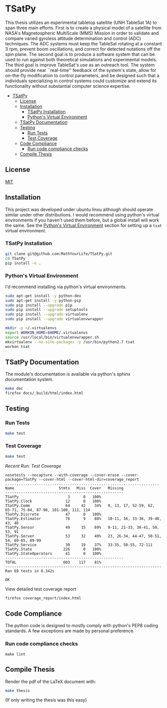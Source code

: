 # TSatPy

This thesis utilizes an experimental tabletop satellite (UNH TableSat 1A) to span three main efforts.  First is to create a physical model of a satellite from NASA's Magnetospheric MultiScale (MMS) Mission in order to validate and compare varied gyroless attitude determination and control (ADC) techniques.  The ADC systems must keep the TableSat rotating at a constant 3 rpm, prevent boom oscillations, and correct for detected nutations off the spin plane.  The second goal is to produce a software system that can be used to run against both theoretical simulations and experimental models.  The third goal is improve TableSat's use as an outreach tool.  The system should provide near ``real-time'' feedback of the system's state, allow for on-the-fly modification to control parameters, and be designed such that a individuals specializing in control systems could customize and extend its functionality without substantial computer science expertise.

<!--- start_TOC -->

* [TSatPy](#tsatpy)
	* [License](#license)
	* [Installation](#installation)
		* [TSatPy Installation](#tsatpy-installation)
		* [Python's Virtual Environment](#pythons-virtual-environment)
	* [TSatPy Documentation](#tsatpy-documentation)
	* [Testing](#testing)
		* [Run Tests](#run-tests)
		* [Test Coverage](#test-coverage)
	* [Code Compliance](#code-compliance)
		* [Run code compliance checks](#run-code-compliance-checks)
	* [Compile Thesis](#compile-thesis)

<!--- end_TOC -->

## License

[MIT](LICENSE)

## Installation

This project was developed under ubuntu linxu although should operate similar under other distributions.  I would recommend using python's virtual environments if you haven't used them before, but a global install will work the same.  See the [Python's Virtual Environment](#pythons-virtual-environment) section for setting up a `tsat` virtual environment.

### TSatPy Installation

```bash
git clone git@github.com:MathYourLife/TSatPy.git
cd TSatPy
pip install -e .
```

### Python's Virtual Environment

I'd recommend installing via python's virtual environments.

```bash
sudo apt-get install -y python-dev
sudo apt-get install -y python-pip
sudo pip install --upgrade pip
sudo pip install --upgrade setuptools
sudo pip install --upgrade virtualenv
sudo pip install --upgrade virtualenvwrapper

mkdir -p ~/.virtualenvs
export WORKON_HOME=$HOME/.virtualenvs
source /usr/local/bin/virtualenvwrapper.sh
mkvirtualenv --no-site-packages -p /usr/bin/python2.7 tsat
workon tsat
```

## TSatPy Documentation

The module's documentation is available via python's sphinx documentation system.

```bash
make doc
firefox docs/_build/html/index.html
```

## Testing

### Run Tests

```bash
make test
```

### Test Coverage

```bash
make test
```

*Recent Run: Test Coverage*
<!--- start_test_status -->
```
nosetests --nocapture --with-coverage --cover-erase --cover-package=TSatPy --cover-html --cover-html-dir=coverage_report
.....................................................................
Name                    Stmts   Miss  Cover   Missing
-----------------------------------------------------
TSatPy                      3      0   100%
TSatPy.Clock               12      0   100%
TSatPy.Comm                64     42    34%   9, 13, 17, 52-59, 62, 65-71, 75-84, 87-98, 101-108, 111, 114
TSatPy.Discrete            47      0   100%
TSatPy.Estimator           78      9    88%   10-11, 16, 33-36, 39-40, 43, 46
TSatPy.Sensor              49     15    69%   9-11, 21-33, 36-41, 50, 53, 91
TSatPy.Server              53     32    40%   23, 26-34, 44-47, 50-51, 54, 69-85, 89-99
TSatPy.Service             30     19    37%   33-35, 50-55, 72-111
TSatPy.State              226      0   100%
TSatPy.StateOperators      41      0   100%
-----------------------------------------------------
TOTAL                     603    117    81%
----------------------------------------------------------------------
Ran 69 tests in 0.342s

OK
```
<!--- end_test_status -->

View detailed test coverage report
```bash
firefox coverage_report/index.html
```

## Code Compliance

The python code is designed to mostly comply with python's PEP8 coding standards.  A few exceptions are made by personal preference.

### Run code compliance checks

```
make lint
```

## Compile Thesis

Render the pdf of the LaTeX document with:

```bash
make thesis
```

(If only writing the thesis was this easy)

